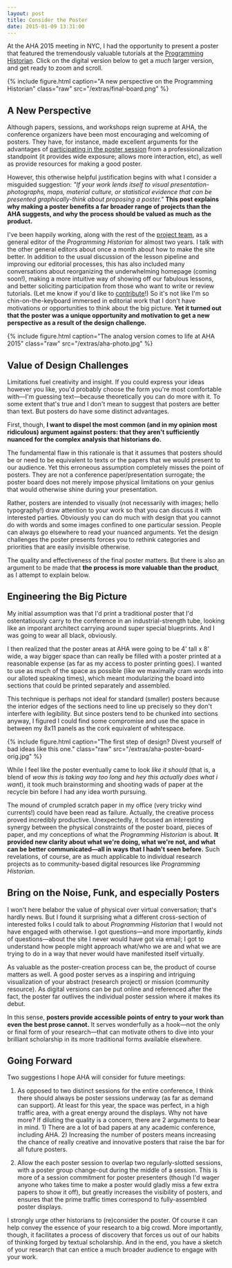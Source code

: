 ```yaml
--- 
layout: post 
title: Consider the Poster
date: 2015-01-09 13:31:00
---
```


At the AHA 2015 meeting in NYC, I had the opportunity to present a poster that featured the tremendously valuable tutorials at the [Programming Historian](http://programminghistorian.org). Click on the digital version below to get a _much_ larger version, and get ready to zoom and scroll.

{% include figure.html caption="A new perspective on the Programming Historian" class="raw" src="/extras/final-board.png" %}


## A New Perspective
Although papers, sessions, and workshops reign supreme at AHA, the conference organizers have been most encouraging and welcoming of posters. They have, for instance, made excellent arguments for the advantages of [participating in the poster session](http://www.historians.org/annual-meeting/future-meetings/submit-a-proposal/poster-session-general-information) from a professionalization standpoint (it provides wide exposure; allows more interaction, etc), as well as provide resources for making a good poster.

However, this otherwise helpful justification begins with what I consider a misguided suggestion: _"If your work lends itself to visual presentation-photographs, maps, material culture, or statistical evidence that can be presented graphically-think about proposing a poster."_ **This post explains why making a poster benefits a far broader range of projects than the AHA suggests, and why the process should be valued as much as the product.**

I've been happily working, along with the rest of the [project team](http://programminghistorian.org/project-team), as a general editor of the _Programming Historian_ for almost two years. I talk with the other general editors about once a month about how to make the site better. In addition to the usual discussion of the lesson pipeline and improving our editorial processes, this has also included many conversations about reorganizing the underwhelming homepage (coming soon!), making a more intuitive way of showing off our fabulous lessons, and better soliciting participation from those who want to write or review tutorials. (Let me know if you'd like to [contribute](http://programminghistorian.org/contribute)!) So it's not like I'm so chin-on-the-keyboard immersed in editorial work that I don't have motivations or opportunities to think about the big picture. **Yet it turned out that the poster was a unique opportunity and motivation to get a new perspective as a result of the design challenge.**

{% include figure.html caption="The analog version comes to life at AHA 2015" class="raw" src="/extras/aha-photo.jpg" %}


## Value of Design Challenges
Limitations fuel creativity and insight. If you could express your ideas however you like, you'd probably choose the form you're most comfortable with—I'm guessing text—because theoretically you can do more with it. To some extent that's true and I don't mean to suggest that posters are better than text. But posters do have some distinct advantages.

First, though, **I want to dispel the most common (and in my opinion most ridiculous) argument against posters: that they aren't sufficiently nuanced for the complex analysis that historians do.** 

The fundamental flaw in this rationale is that it assumes that posters should be or need to be equivalent to texts or the papers that we would present to our audience. Yet this erroneous assumption completely misses the point of posters. They are not a conference paper/presentation surrogate; the poster board does not merely impose physical limitations on your genius that would otherwise shine during your presentation.

Rather, posters are intended to visually (not necessarily with images; hello typography!) draw attention to your work so that you can discuss it with interested parties. Obviously you can do much with design that you cannot do with words and some images confined to one particular session. People can always go elsewhere to read your nuanced arguments. Yet the design challenges the poster presents forces you to rethink categories and priorities that are easily invisible otherwise.

The quality and effectiveness of the final poster matters. But there is also an argument to be made that **the process is more valuable than the product**, as I attempt to explain below.


## Engineering the Big Picture
My initial assumption was that I'd print a traditional poster that I'd ostentatiously carry to the conference in an industrial-strength tube, looking like an imporant architect carrying around super special blueprints. And I was going to wear all black, obviously.

I then realized that the poster areas at AHA were going to be 4' tall x 8' wide, a way bigger space than can really be filled with a poster printed at a reasonable expense (as far as my access to poster printing goes). I wanted to use as much of the space as possible (like we maximally cram words into our alloted speaking times), which meant modularizing the board into sections that could be printed separately and assembled. 

This technique is perhaps not ideal for standard (smaller) posters because the interior edges of the sections need to line up precisely so they don't interfere with legibility. But since posters tend to be chunked into sections anyway, I figured I could find some compromise and use the space in between my 8x11 panels as the cork equivalent of whitespace.

{% include figure.html caption="The first step of design? Divest yourself of bad ideas like this one." class="raw" src="/extras/aha-poster-board-orig.jpg" %}

While I feel like the poster eventually came to look _like it should_ (that is, a blend of _wow this is taking way too long_ and _hey this actually does what i want_), it took much brainstorming and shooting wads of paper at the recycle bin before I had any idea worth pursuing.

The mound of crumpled scratch paper in my office (very tricky wind currents!) could have been read as failure. Actually, the creative process proved incredibly productive. Unexpectedly, it focused an interesting synergy between the physical constraints of the poster board, pieces of paper, and my conceptions of what the _Programming Historian_ is about. **It provided new clarity about what we're doing, what we're not, and what can be better communicated—all in ways that I hadn't seen before.** Such revelations, of course, are as much applicable to individual research projects as to community-based digital resources like _Programming Historian_.


## Bring on the Noise, Funk, and especially Posters
I won't here belabor the value of physical over virtual conversation; that's hardly news. But I found it surprising what a different cross-section of interested folks I could talk to about _Programming Historian_ that I would not have engaged with otherwise. I got questions—and more importantly, _kinds_ of questions—about the site I never would have got via email; I got to understand how people might approach what/who we are and what we are trying to do in a way that never would have manifested itself virtually. 

As valuable as the poster-creation process can be, the product of course matters as well. A good poster serves as a inspiring and intriguing visualization of your abstract (research project) or mission (community resource). As digital versions can be put online and referenced after the fact, the poster far outlives the individual poster session where it makes its debut. 

In this sense, **posters provide accessible points of entry to your work than even the best prose cannot.** It serves wonderfully as a hook—not the only or final form of your research—that can motivate others to dive into your brilliant scholarship in its more traditional forms available elsewhere.


## Going Forward
Two suggestions I hope AHA will consider for future meetings:

1) As opposed to two distinct sessions for the entire conference, I think there should always be poster sessions underway (as far as demand can support). At least for this year, the space was perfect, in a high traffic area, with a great energy around the displays. Why not have more? If diluting the quality is a concern, there are 2 arguments to bear in mind. 1) There are a lot of bad papers at any academic conference, including AHA. 2) Increasing the number of posters means increasing the chance of really creative and innovative posters that raise the bar for all future posters. 

2) Allow the each poster session to overlap two regularly-slotted sessions, with a poster group change-out during the middle of a session. This is more of a session commitment for poster presenters (though I'd wager anyone who takes time to make a poster would gladly miss a few extra papers to show it off), but greatly increases the visibility of posters, and ensures that the prime traffic times correspond to fully-assembled poster displays.

I strongly urge other historians to (re)consider the poster. Of course it can help convey the essence of your research to a big crowd. More importantly, though, it facilitates a process of discovery that forces us out of our habits of thinking forged by textual scholarship. And in the end, you have a sketch of your research that can entice a much broader audience to engage with your work.